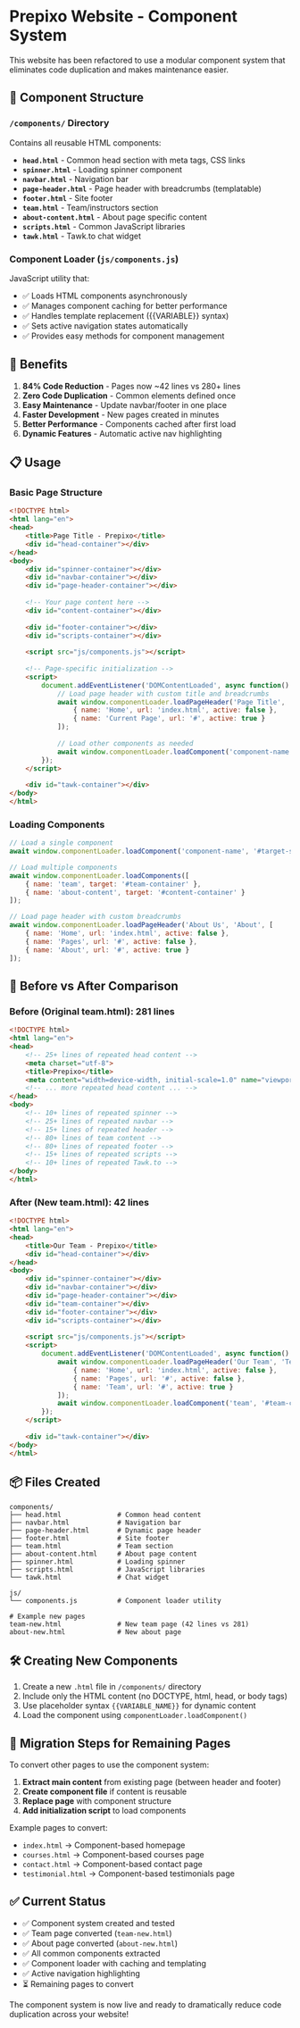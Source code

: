 # Prepixo Website - Component System

This website has been refactored to use a modular component system that eliminates code duplication and makes maintenance easier.

## 📁 Component Structure

### `/components/` Directory
Contains all reusable HTML components:

- **`head.html`** - Common head section with meta tags, CSS links
- **`spinner.html`** - Loading spinner component
- **`navbar.html`** - Navigation bar
- **`page-header.html`** - Page header with breadcrumbs (templatable)
- **`footer.html`** - Site footer
- **`team.html`** - Team/instructors section
- **`about-content.html`** - About page specific content
- **`scripts.html`** - Common JavaScript libraries
- **`tawk.html`** - Tawk.to chat widget

### Component Loader (`js/components.js`)
JavaScript utility that:
- ✅ Loads HTML components asynchronously
- ✅ Manages component caching for better performance
- ✅ Handles template replacement ({{VARIABLE}} syntax)
- ✅ Sets active navigation states automatically
- ✅ Provides easy methods for component management

## 🚀 Benefits

1. **84% Code Reduction** - Pages now ~42 lines vs 280+ lines
2. **Zero Code Duplication** - Common elements defined once
3. **Easy Maintenance** - Update navbar/footer in one place
4. **Faster Development** - New pages created in minutes
5. **Better Performance** - Components cached after first load
6. **Dynamic Features** - Automatic active nav highlighting

## 📋 Usage

### Basic Page Structure
```html
<!DOCTYPE html>
<html lang="en">
<head>
    <title>Page Title - Prepixo</title>
    <div id="head-container"></div>
</head>
<body>
    <div id="spinner-container"></div>
    <div id="navbar-container"></div>
    <div id="page-header-container"></div>
    
    <!-- Your page content here -->
    <div id="content-container"></div>
    
    <div id="footer-container"></div>
    <div id="scripts-container"></div>
    
    <script src="js/components.js"></script>
    
    <!-- Page-specific initialization -->
    <script>
        document.addEventListener('DOMContentLoaded', async function() {
            // Load page header with custom title and breadcrumbs
            await window.componentLoader.loadPageHeader('Page Title', 'Current Page', [
                { name: 'Home', url: 'index.html', active: false },
                { name: 'Current Page', url: '#', active: true }
            ]);
            
            // Load other components as needed
            await window.componentLoader.loadComponent('component-name', '#target-container');
        });
    </script>
    
    <div id="tawk-container"></div>
</body>
</html>
```

### Loading Components
```javascript
// Load a single component
await window.componentLoader.loadComponent('component-name', '#target-selector');

// Load multiple components
await window.componentLoader.loadComponents([
    { name: 'team', target: '#team-container' },
    { name: 'about-content', target: '#content-container' }
]);

// Load page header with custom breadcrumbs
await window.componentLoader.loadPageHeader('About Us', 'About', [
    { name: 'Home', url: 'index.html', active: false },
    { name: 'Pages', url: '#', active: false },
    { name: 'About', url: '#', active: true }
]);
```

## 🔄 Before vs After Comparison

### **Before (Original team.html)**: 281 lines
```html
<!DOCTYPE html>
<html lang="en">
<head>
    <!-- 25+ lines of repeated head content -->
    <meta charset="utf-8">
    <title>Prepixo</title>
    <meta content="width=device-width, initial-scale=1.0" name="viewport">
    <!-- ... more repeated head content ... -->
</head>
<body>
    <!-- 10+ lines of repeated spinner -->
    <!-- 25+ lines of repeated navbar -->
    <!-- 15+ lines of repeated header -->
    <!-- 80+ lines of team content -->
    <!-- 80+ lines of repeated footer -->
    <!-- 15+ lines of repeated scripts -->
    <!-- 10+ lines of repeated Tawk.to -->
</body>
</html>
```

### **After (New team.html)**: 42 lines
```html
<!DOCTYPE html>
<html lang="en">
<head>
    <title>Our Team - Prepixo</title>
    <div id="head-container"></div>
</head>
<body>
    <div id="spinner-container"></div>
    <div id="navbar-container"></div>
    <div id="page-header-container"></div>
    <div id="team-container"></div>
    <div id="footer-container"></div>
    <div id="scripts-container"></div>
    
    <script src="js/components.js"></script>
    <script>
        document.addEventListener('DOMContentLoaded', async function() {
            await window.componentLoader.loadPageHeader('Our Team', 'Team', [
                { name: 'Home', url: 'index.html', active: false },
                { name: 'Pages', url: '#', active: false },
                { name: 'Team', url: '#', active: true }
            ]);
            await window.componentLoader.loadComponent('team', '#team-container');
        });
    </script>
    
    <div id="tawk-container"></div>
</body>
</html>
```

## 📦 Files Created

```
components/
├── head.html              # Common head content
├── navbar.html            # Navigation bar
├── page-header.html       # Dynamic page header
├── footer.html            # Site footer
├── team.html              # Team section
├── about-content.html     # About page content
├── spinner.html           # Loading spinner
├── scripts.html           # JavaScript libraries
└── tawk.html              # Chat widget

js/
└── components.js          # Component loader utility

# Example new pages
team-new.html              # New team page (42 lines vs 281)
about-new.html             # New about page
```

## 🛠️ Creating New Components

1. Create a new `.html` file in `/components/` directory
2. Include only the HTML content (no DOCTYPE, html, head, or body tags)
3. Use placeholder syntax `{{VARIABLE_NAME}}` for dynamic content
4. Load the component using `componentLoader.loadComponent()`

## 🔧 Migration Steps for Remaining Pages

To convert other pages to use the component system:

1. **Extract main content** from existing page (between header and footer)
2. **Create component file** if content is reusable
3. **Replace page** with component structure
4. **Add initialization script** to load components

Example pages to convert:
- `index.html` → Component-based homepage
- `courses.html` → Component-based courses page
- `contact.html` → Component-based contact page
- `testimonial.html` → Component-based testimonials page

## ✅ Current Status

- ✅ Component system created and tested
- ✅ Team page converted (`team-new.html`)
- ✅ About page converted (`about-new.html`)
- ✅ All common components extracted
- ✅ Component loader with caching and templating
- ✅ Active navigation highlighting
- ⏳ Remaining pages to convert

The component system is now live and ready to dramatically reduce code duplication across your website!
